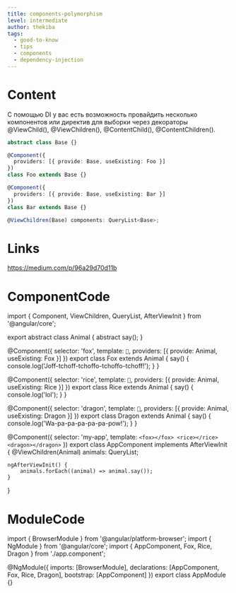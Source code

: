 ```yaml
---
title: components-polymorphism
level: intermediate
author: thekiba
tags:
  - good-to-know
  - tips
  - components
  - dependency-injection
---
```


# Content
С помощью DI у вас есть возможность провайдить несколько компонентов или директив для выборки через декораторы @ViewChild(), @ViewChildren(), @ContentChild(), @ContentChildren().

```typescript
abstract class Base {}

@Component({
  providers: [{ provide: Base, useExisting: Foo }]
})
class Foo extends Base {}

@Component({
  providers: [{ provide: Base, useExisting: Bar }]
})
class Bar extends Base {}
```

```typescript
@ViewChildren(Base) components: QueryList<Base>;
```

# Links
https://medium.com/p/96a29d70d11b

# ComponentCode
import { Component, ViewChildren, QueryList, AfterViewInit } from '@angular/core';

export abstract class Animal {
    abstract say();
}

@Component({
  selector: 'fox',
  template: `🦊`,
  providers: [{ provide: Animal, useExisting: Fox }]
})
export class Fox extends Animal {
    say() {
        console.log('Joff-tchoff-tchoffo-tchoffo-tchoff!');
    }
}

@Component({
  selector: 'rice',
  template: `🍚`,
  providers: [{ provide: Animal, useExisting: Rice }]
})
export class Rice extends Animal {
    say() {
        console.log('lol');
    }
}

@Component({
  selector: 'dragon',
  template: `🐉`,
  providers: [{ provide: Animal, useExisting: Dragon }]
})
export class Dragon extends Animal {
    say() {
        console.log('Wa-pa-pa-pa-pa-pa-pow!');
    }
}

@Component({
    selector: 'my-app',
    template: `
        <fox></fox>
        <rice></rice>
        <dragon></dragon>
    `
})
export class AppComponent implements AfterViewInit {
    @ViewChildren(Animal) animals: QueryList<Animal>;

    ngAfterViewInit() {
        animals.forEach((animal) => animal.say());
    }
}

# ModuleCode
import { BrowserModule } from '@angular/platform-browser';
import { NgModule } from '@angular/core';
import { AppComponent, Fox, Rice, Dragon } from './app.component';

@NgModule({
  imports: [BrowserModule],
  declarations: [AppComponent, Fox, Rice, Dragon],
  bootstrap: [AppComponent]
})
export class AppModule {}